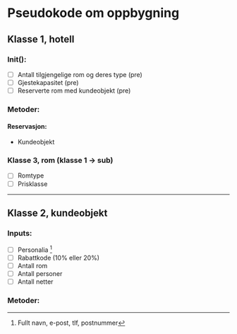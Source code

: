 # Pseudokode om oppbygning

## Klasse 1, hotell
### Init():
- [ ] Antall tilgjengelige rom og deres type (pre)
- [ ] Gjestekapasitet (pre)
- [ ] Reserverte rom med kundeobjekt (pre)

### Metoder:
#### Reservasjon:
- Kundeobjekt

### Klasse 3, rom (klasse 1 -> sub)
- [ ] Romtype
- [ ] Prisklasse

---

## Klasse 2, kundeobjekt
### Inputs:
- [ ] Personalia [^1]
- [ ] Rabattkode (10% eller 20%)
- [ ] Antall rom
- [ ] Antall personer
- [ ] Antall netter

### Metoder:
[^1]: Fullt navn, e-post, tlf, postnummer